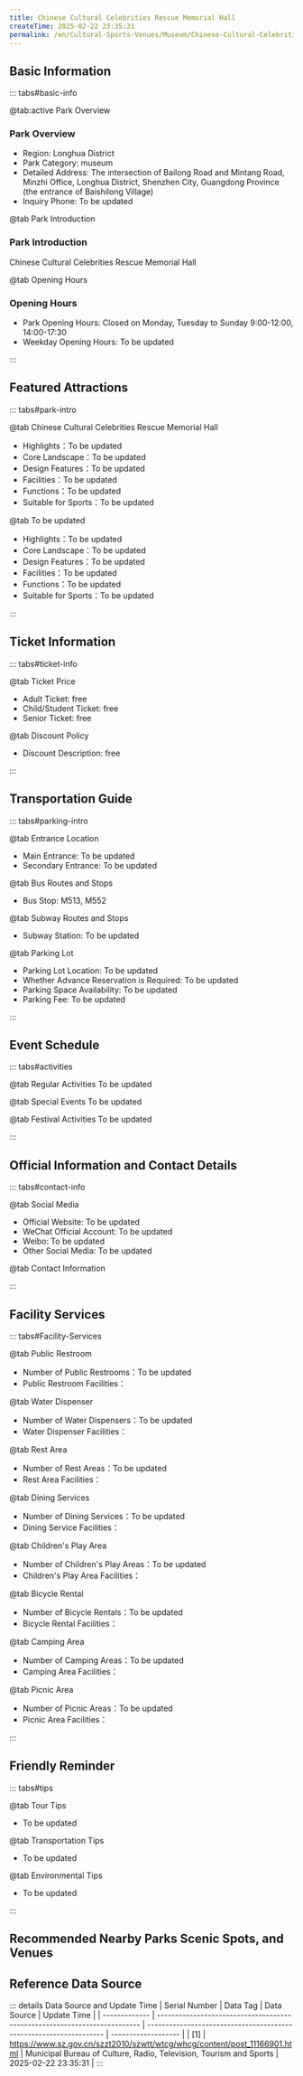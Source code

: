 ```yaml
---
title: Chinese Cultural Celebrities Rescue Memorial Hall
createTime: 2025-02-22 23:35:31
permalink: /en/Cultural-Sports-Venues/Museum/Chinese-Cultural-Celebrities-Rescue-Memorial-Hall/
---
```



<script setup>
import ImageSwiper from '/.vuepress/theme/components/ImageSwiper.vue'
// 轮播图数据
const swiperItems = [
    {
                link: 'https://www.sz.gov.cn/img/4/4108/4108125/11166901.png',
                title: 'Chinese Cultural Celebrities Rescue Memorial Hall',
                description: 'Chinese Cultural Celebrities Rescue Memorial Hall...',
                author: 'Municipal Bureau of Culture, Radio, Television, Tourism and Sports',
                date: '2025/02/23'
                },
  {
                link: 'https://www.sz.gov.cn/img/4/4108/4108125/11166901.png',
                title: 'Chinese Cultural Celebrities Rescue Memorial Hall',
                description: 'Chinese Cultural Celebrities Rescue Memorial Hall...',
                author: 'Municipal Bureau of Culture, Radio, Television, Tourism and Sports',
                date: '2025/02/23'
                }
]
// 配置项
const swiperConfig = {
  height: 500,
  showInfo: true
}
</script>
<!-- 轮播图组件 -->
<ImageSwiper :items="swiperItems" :config="swiperConfig" />



## Basic Information

::: tabs#basic-info

@tab:active Park Overview
### Park Overview
- Region: Longhua District
- Park Category: museum
- Detailed Address: The intersection of Bailong Road and Mintang Road, Minzhi Office, Longhua District, Shenzhen City, Guangdong Province (the entrance of Baishilong Village)
- Inquiry Phone: To be updated

@tab Park Introduction
### Park Introduction
Chinese Cultural Celebrities Rescue Memorial Hall

@tab Opening Hours
### Opening Hours
- Park Opening Hours: Closed on Monday, Tuesday to Sunday 9:00-12:00, 14:00-17:30
- Weekday Opening Hours: To be updated

:::

## Featured Attractions

::: tabs#park-intro

@tab Chinese Cultural Celebrities Rescue Memorial Hall
<ImageCard
image="https://www.sz.gov.cn/img/4/4108/4108125/11166901.png"
    title="Chinese Cultural Celebrities Rescue Memorial Hall"
    description="Chinese Cultural Celebrities Rescue Memorial Hall"
    date=""
    author="Municipal Bureau of Culture, Radio, Television, Tourism and Sports"
/>


- Highlights：To be updated
- Core Landscape：To be updated
- Design Features：To be updated
- Facilities：To be updated
- Functions：To be updated
- Suitable for Sports：To be updated

@tab To be updated
<ImageCard
image="https://www.sz.gov.cn/img/4/4108/4108125/11166901.png"
    title="Chinese Cultural Celebrities Rescue Memorial Hall"
    description="Chinese Cultural Celebrities Rescue Memorial Hall"
    date=""
    author="Municipal Bureau of Culture, Radio, Television, Tourism and Sports"
/>


- Highlights：To be updated
- Core Landscape：To be updated
- Design Features：To be updated
- Facilities：To be updated
- Functions：To be updated
- Suitable for Sports：To be updated

:::

## Ticket Information

::: tabs#ticket-info

@tab Ticket Price
- Adult Ticket: free
- Child/Student Ticket: free
- Senior Ticket: free

@tab Discount Policy
- Discount Description: free

:::

## Transportation Guide

::: tabs#parking-intro

@tab Entrance Location
- Main Entrance: To be updated
- Secondary Entrance: To be updated

@tab Bus Routes and Stops
- Bus Stop: M513, M552

@tab Subway Routes and Stops
- Subway Station: To be updated

@tab Parking Lot
- Parking Lot Location: To be updated
- Whether Advance Reservation is Required: To be updated
- Parking Space Availability: To be updated
- Parking Fee: To be updated

:::

## Event Schedule

::: tabs#activities

@tab Regular Activities
To be updated

@tab Special Events
To be updated

@tab Festival Activities
To be updated

:::

## Official Information and Contact Details

::: tabs#contact-info

@tab Social Media
- Official Website: To be updated
- WeChat Official Account: To be updated
- Weibo: To be updated
- Other Social Media: To be updated

@tab Contact Information

:::

## Facility Services

::: tabs#Facility-Services

@tab Public Restroom
- Number of Public Restrooms：To be updated
- Public Restroom Facilities：

@tab Water Dispenser
- Number of Water Dispensers：To be updated
- Water Dispenser Facilities：

@tab Rest Area
- Number of Rest Areas：To be updated
- Rest Area Facilities：

@tab Dining Services
- Number of Dining Services：To be updated
- Dining Service Facilities：

@tab Children's Play Area
- Number of Children's Play Areas：To be updated
- Children's Play Area Facilities：

@tab Bicycle Rental
- Number of Bicycle Rentals：To be updated
- Bicycle Rental Facilities：

@tab Camping Area
- Number of Camping Areas：To be updated
- Camping Area Facilities：

@tab Picnic Area
- Number of Picnic Areas：To be updated
- Picnic Area Facilities：

:::

## Friendly Reminder

::: tabs#tips

@tab Tour Tips
- To be updated

@tab Transportation Tips
- To be updated

@tab Environmental Tips
- To be updated

:::

## Recommended Nearby Parks Scenic Spots, and Venues

<CardGrid>
  <ImageCard
        image="https://www.sz.gov.cn/img/4/4105/4105824/11153449.png"
        title="Century Amber Museum"
        description="The Century Amber Museum is located in Songgang Street, Bao'an District, with a construction area of about 2,500 square meters. It is the first comprehensive amber museum in my country with amber from all production areas around the world as the background. The museum is themed  'awakening amber memories and appreciating magical treasures' and is divided into six parts: 'given by heaven', 'born by earth', 'humanities', 'appreciation', 'inheritance' and 'dream painting'. It focuses on the formation, origin, history, culture, art and other elements of amber to create a comprehensive museum integrating display and interaction."
        href="/en/Cultural-Sports-Venues/Museum/Shenzhen-Pingshan-District-Dongjiang-Column-Memorial-Hall/"
        author="To be updated"
        date="2025/01/02"
      />
      <ImageCard
        image="https://www.sz.gov.cn/img/4/4105/4105824/11153449.png"
        title="Century Amber Museum"
        description="The Century Amber Museum is located in Songgang Street, Bao'an District, with a construction area of about 2,500 square meters. It is the first comprehensive amber museum in my country with amber from all production areas around the world as the background. The museum is themed  'awakening amber memories and appreciating magical treasures' and is divided into six parts: 'given by heaven', 'born by earth', 'humanities', 'appreciation', 'inheritance' and 'dream painting'. It focuses on the formation, origin, history, culture, art and other elements of amber to create a comprehensive museum integrating display and interaction."
        href="/en/Cultural-Sports-Venues/Museum/Shenzhen-Pingshan-District-Dongjiang-Column-Memorial-Hall/"
        author="To be updated"
        date="2025/01/02"
      />
    </CardGrid>


## Reference Data Source

::: details Data Source and Update Time
| Serial Number | Data Tag                                                                  | Data Source                                                        | Update Time         |
| ------------- | ------------------------------------------------------------------------- | ------------------------------------------------------------------ | ------------------- |
| [1]           | https://www.sz.gov.cn/szzt2010/szwtt/wtcg/whcg/content/post_11166901.html | Municipal Bureau of Culture, Radio, Television, Tourism and Sports | 2025-02-22 23:35:31 |
:::

